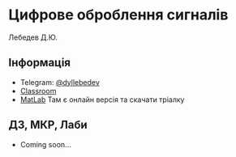 # Цифрове оброблення сигналів

Лебедев Д.Ю.

## Інформація

-   Telegram: [@dyllebedev](https://t.me/dyllebedev)
-   [Classroom](https://classroom.google.com/u/1/c/MTUzMjk3MTkyOTcy?pli=1)
-   [MatLab](https://matlab.mathworks.com/) Там є онлайн версія та скачати тріалку


## ДЗ, МКР, Лаби

-   Coming soon...
